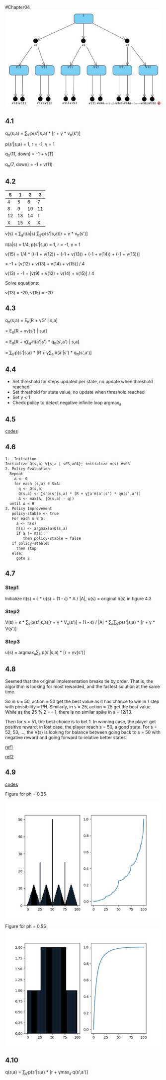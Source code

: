 #Chapter04
![SARSA](./images/sas.jpg)
## 4.1
q<sub>π</sub>(s,a) = ∑<sub>s'</sub>p(s'|s,a) * [r + γ * v<sub>π</sub>(s')]

p(s'|s,a) = 1, r = -1, γ = 1

q<sub>π</sub>(11, down) = -1 + v(T)

q<sub>π</sub>(7, down) = -1 + v(11)
## 4.2
|S|1|2|3|
|---|---|---|---|
|4|5|6|7|
|8|9|10|11|
|12|13|14|T|
|X|15|X|X|

v(s) = ∑<sub>a</sub>π(a|s) ∑<sub>s'</sub>p(s'|s,a)[r + γ * v<sub>π</sub>(s')]

π(a|s) = 1/4, p(s'|s,a) = 1, r = -1, γ = 1

v(15) = 1/4 * [(-1 + v(12)) + (-1 + v(13)) + (-1 + v(14)) + (-1 + v(15))]

= -1 + [v(12) + v(13) + v(14) + v(15)] / 4

v(13) = -1 + [v(9) + v(12) + v(14) + v(15)] / 4

Solve equations:

v(13) = -20, v(15) = -20

## 4.3
q<sub>π</sub>(s,a) = E<sub>π</sub>[R + γG' | s,a]

= E<sub>π</sub>[R + γv(s') | s,a]

= E<sub>π</sub>[R + γ∑<sub>a'</sub>π(a'|s') * q<sub>π</sub>(s',a') | s,a]

= ∑<sub>s'</sub>p(s'|s,a) * [R + γ∑<sub>a'</sub>π(a'|s') * q<sub>π</sub>(s',a')]
## 4.4
* Set threshold for steps updated per state, no update when threshold reached
* Set threshold for state value, no update when threshold reached
* Set γ < 1
* Check policy to detect negative infinite loop
argmax<sub>a</sub>
## 4.5
[codes](./codes/ch4/orig4_5.cpp)
## 4.6
```aidl
1.  Initiation
Initialize Q(s,a) ∀{s,a | s∈S,a∈A}; initialize π(s) ∀s∈S
2. Policy Evaluation
  Repeat
    ∆ <- 0
    for each (s,a) ∈ SxA:
      q <- Q(s,a)
      Q(s,a) <- ∑s'p(s'|s,a) * [R + γ∑a'π(a'|s') * qπ(s',a')]
      ∆ <- max(∆, |Q(s,a) - q|)
  until ∆ < θ
3. Policy Improvement
   policy-stable <- true
   For each s ∈ S:
     a <- π(s)
     π(s) <- argmax(a)Q(s,a)
     if a != π(s):
        then policy-stable = false
   if policy-stable:
     then stop
   else:
     goto 2
```     
## 4.7
### Step1
Initialize π(s) = ϵ * u(s) + (1 - ϵ) * A / |A|, u(s) = original π(s) in figure 4.3
### Step2
V(s) = ϵ * ∑<sub>s'</sub>p(s'|s,a)[r + γ * V<sub>u</sub>(s')] + (1 - ϵ) / |A| * ∑<sub>a</sub>∑<sub>s'</sub>p(s'|s,a) * [r + γ * V(s')]
### Step3
u(s) = argmax<sub>a</sub>∑<sub>s'</sub>p(s'|s,a) * [r + γv(s')]
## 4.8
Seemed that the original implementation breaks tie by order. 
That is, the algorithm is looking for most rewarded, and the fastest solution at the same time.

So in s = 50, action = 50 get the best value as it has chance to win in 1 step with possibility = PH.
Similarly, in s = 25, action = 25 get the best value. While as the 25 % 2 == 1, there is no similar spike in s = 12/13.

Then for s = 51, the best choice is to bet 1. 
In winning case, the player get positive reward; in lost case, the player reach s = 50, a good state.
For s = 52, 53, ..., the V(s) is looking for balance between going back to s = 50 with negative reward and going forward to relative better states.

[ref1](https://github.com/dennybritz/reinforcement-learning/issues/172)

[ref2](https://ai.stackexchange.com/questions/12469/the-problem-with-the-gamblers-problem-in-rl)
## 4.9
[codes](./codes/ch4/gambler.cpp)

Figure for ph = 0.25

![0.25](./images/4_9_25.jpg)

Figure for ph = 0.55
![0.55](./images/4_9_55.jpg)
## 4.10
q(s,a) = ∑<sub>s'</sub>p(s'|s,a) * [r + γmax<sub>a'</sub>q(s',a')]